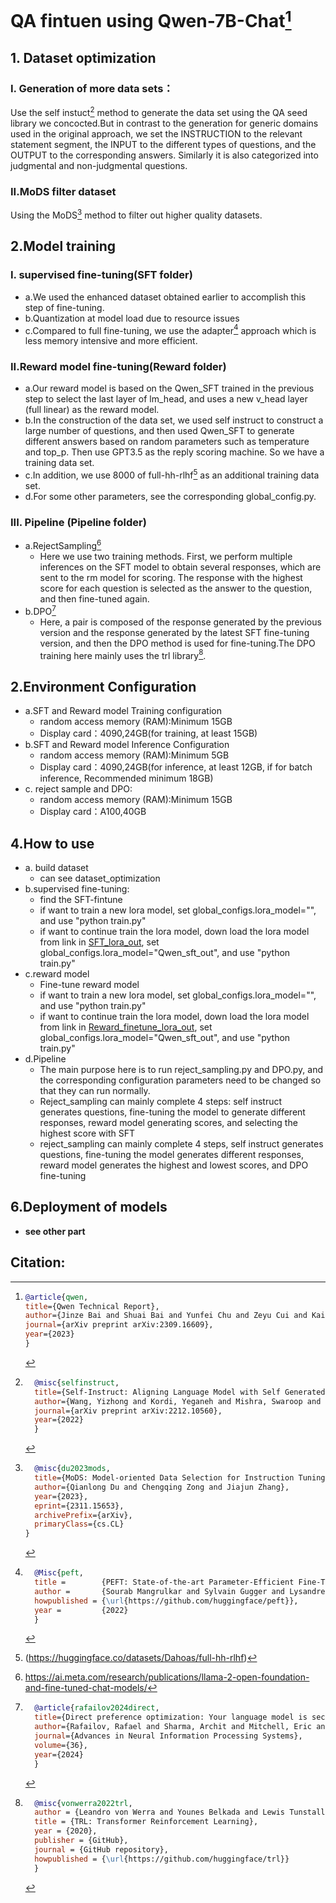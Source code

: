 # QA fintuen using Qwen-7B-Chat[^1]
## 1. Dataset optimization
### I. Generation of more data sets：
Use the self instuct[^2] method to generate the data set using the QA seed library we concocted.But in contrast to the generation for generic domains used in the original approach, we set the INSTRUCTION to the relevant statement segment, the INPUT to the different types of questions, and the OUTPUT to the corresponding answers. Similarly it is also categorized into judgmental and non-judgmental questions.
### II.MoDS filter dataset
Using the MoDS[^3] method to filter out higher quality datasets.

## 2.Model training
### I. supervised fine-tuning(SFT folder)
- a.We used the enhanced dataset obtained earlier to accomplish this step of fine-tuning.
- b.Quantization at model load due to resource issues
- c.Compared to full fine-tuning, we use the adapter[^4] approach which is less memory intensive and more efficient.
### II.Reward model fine-tuning(Reward folder)
- a.Our reward model is based on the Qwen_SFT trained in the previous step to select the last layer of lm_head, and uses a new v_head layer (full linear) as the reward model.
- b.In the construction of the data set, we used self instruct to construct a large number of questions, and then used Qwen_SFT to generate different answers based on random parameters such as temperature and top_p. Then use GPT3.5 as the reply scoring machine. So we have a training data set.
- c.In addition, we use 8000 of full-hh-rlhf[^5] as an additional training data set.
- d.For some other parameters, see the corresponding global_config.py.
### III. Pipeline (Pipeline folder)
- a.RejectSampling[^7]
  - Here we use two training methods. First, we perform multiple inferences on the SFT model to obtain several responses, which are sent to the rm model for scoring. The response with the highest score for each question is selected as the answer to the question, and then fine-tuned again.
- b.DPO[^8]
  - Here, a pair is composed of the response generated by the previous version and the response generated by the latest SFT fine-tuning version, and then the DPO method is used for fine-tuning.The DPO training here mainly uses the trl library[^6].

## 2.Environment Configuration
- a.SFT and Reward model Training configuration
  - random access memory (RAM):Minimum 15GB
  - Display card：4090,24GB(for training, at least 15GB)
- b.SFT and Reward model Inference Configuration
  -  random access memory (RAM):Minimum 5GB
  -  Display card：4090,24GB(for inference, at least 12GB, if for batch inference, Recommended minimum 18GB)
- c. reject sample and DPO:
  - random access memory (RAM):Minimum 15GB
  - Display card：A100,40GB
## 4.How to use
- a. build dataset
  - can see dataset_optimization
- b.supervised fine-tuning:
  - find the SFT-fintune
  - if want to train a new lora model, set global_configs.lora_model="", and use "python train.py"
  - if want to continue train the lora model, down load the lora model from link in [SFT_lora_out](https://drive.google.com/drive/folders/1L6feQcrPOoORwVS9j0UsujLYZbetOr6G?usp=drive_link), set global_configs.lora_model="Qwen_sft_out", and use "python train.py"
- c.reward model
  - Fine-tune reward model
  - if want to train a new lora model, set global_configs.lora_model="", and use "python train.py"
  - if want to continue train the lora model, down load the lora model from link in [Reward_finetune_lora_out](https://drive.google.com/drive/folders/1jpcBMJ_tisyFxn2j8qMjY3M4Nm98gUBu?usp=sharing), set global_configs.lora_model="Qwen_sft_out", and use "python train.py"
- d.Pipeline
  - The main purpose here is to run reject_sampling.py and DPO.py, and the corresponding configuration parameters need to be changed so that they can run normally.
  - Reject_sampling can mainly complete 4 steps: self instruct generates questions, fine-tuning the model to generate different responses, reward model generating scores, and selecting the highest score with SFT
  - reject_sampling can mainly complete 4 steps, self instruct generates questions, fine-tuning the model generates different responses, reward model generates the highest and lowest scores, and DPO fine-tuning
## 6.Deployment of models
- **see other part**
## **Citation**:
[^1]:```bibtex
    @article{qwen,
    title={Qwen Technical Report},
    author={Jinze Bai and Shuai Bai and Yunfei Chu and Zeyu Cui and Kai Dang and Xiaodong Deng and Yang Fan and Wenbin Ge and Yu Han and Fei Huang and Binyuan Hui and Luo Ji and Mei Li and Junyang Lin and Runji Lin and Dayiheng Liu and Gao Liu and Chengqiang Lu and Keming Lu and Jianxin Ma and Rui Men and Xingzhang Ren and Xuancheng Ren and Chuanqi Tan and Sinan Tan and Jianhong Tu and Peng Wang and Shijie Wang and Wei Wang and Shengguang Wu and Benfeng Xu and Jin Xu and An Yang and Hao Yang and Jian Yang and Shusheng Yang and Yang Yao and Bowen Yu and Hongyi Yuan and Zheng Yuan and Jianwei Zhang and Xingxuan Zhang and Yichang Zhang and Zhenru Zhang and Chang Zhou and Jingren Zhou and Xiaohuan Zhou and Tianhang Zhu},
    journal={arXiv preprint arXiv:2309.16609},
    year={2023}
    }
    ```
[^2]:```bibtex
      @misc{selfinstruct,
      title={Self-Instruct: Aligning Language Model with Self Generated Instructions},
      author={Wang, Yizhong and Kordi, Yeganeh and Mishra, Swaroop and Liu, Alisa and Smith, Noah A. and Khashabi, Daniel and Hajishirzi, Hannaneh},
      journal={arXiv preprint arXiv:2212.10560},
      year={2022}
      }
      ```
[^3]:```bibtex
      @misc{du2023mods,
      title={MoDS: Model-oriented Data Selection for Instruction Tuning}, 
      author={Qianlong Du and Chengqing Zong and Jiajun Zhang},
      year={2023},
      eprint={2311.15653},
      archivePrefix={arXiv},
      primaryClass={cs.CL}
    }
    ```
[^4]:```bibtex
      @Misc{peft,
      title =        {PEFT: State-of-the-art Parameter-Efficient Fine-Tuning methods},
      author =       {Sourab Mangrulkar and Sylvain Gugger and Lysandre Debut and Younes Belkada and Sayak Paul and Benjamin Bossan},
      howpublished = {\url{https://github.com/huggingface/peft}},
      year =         {2022}
      }
     ```
[^5]:(https://huggingface.co/datasets/Dahoas/full-hh-rlhf)
[^6]:```bibtex
      @misc{vonwerra2022trl,
      author = {Leandro von Werra and Younes Belkada and Lewis Tunstall and Edward Beeching and Tristan Thrush and Nathan Lambert and Shengyi Huang},
      title = {TRL: Transformer Reinforcement Learning},
      year = {2020},
      publisher = {GitHub},
      journal = {GitHub repository},
      howpublished = {\url{https://github.com/huggingface/trl}}
      }
     ```
[^7]:https://ai.meta.com/research/publications/llama-2-open-foundation-and-fine-tuned-chat-models/
[^8]:```bibtex
      @article{rafailov2024direct,
      title={Direct preference optimization: Your language model is secretly a reward model},
      author={Rafailov, Rafael and Sharma, Archit and Mitchell, Eric and Manning, Christopher D and Ermon, Stefano and Finn, Chelsea},
      journal={Advances in Neural Information Processing Systems},
      volume={36},
      year={2024}
      }
     ```
